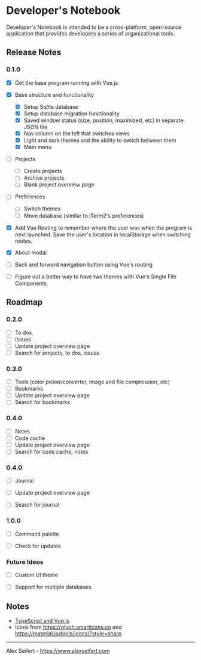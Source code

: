 # Developer's Notebook

Developer's Notebook is intended to be a cross-platform, open-source application that provides developers a series of organizational tools.

## Release Notes

### 0.1.0
- [x] Get the base program running with Vue.js
- [x] Base structure and functionality
    - [x] Setup Sqlite database
    - [x] Setup database migration functionality
    - [x] Saved window status (size, position, maximized, etc) in separate JSON file
    - [x] Nav column on the left that switches views
    - [x] Light and dark themes and the ability to switch between them
    - [x] Main menu
- [ ] Projects
    - [ ] Create projects
    - [ ] Archive projects
    - [ ] Blank project overview page
- [ ] Preferences
    - [ ] Switch themes
    - [ ] Move database (similar to iTerm2's preferences)
- [x] Add Vue Routing to remember where the user was when the program is next launched. Save the user's location in localStorage when switching routes.
- [x] About modal
- [ ] Back and forward navigation button using Vue's routing
- [ ] Figure out a better way to have two themes with Vue's Single File Components


## Roadmap

### 0.2.0
- [ ] To dos
- [ ] Issues
- [ ] Update project overview page
- [ ] Search for projects, to dos, issues

### 0.3.0
- [ ] Tools (color picker/converter, image and file compression, etc)
- [ ] Bookmarks
- [ ] Update project overview page
- [ ] Search for bookmarks

### 0.4.0
- [ ] Notes
- [ ] Code cache
- [ ] Update project overview page
- [ ] Search for code cache, notes

### 0.4.0
- [ ] Journal
- [ ] Update project overview page
- [ ] Search for journal


### 1.0.0
- [ ] Command palette
- [ ] Check for updates


### Future Ideos
- [ ] Custom UI theme
- [ ] Support for multiple databases


## Notes

- [TypeScript and Vue.js](https://github.com/Microsoft/TypeScript-Vue-Starter)
- Icons from https://glyph.smarticons.co and https://material.io/tools/icons/?style=sharp

---

Alex Seifert - https://www.alexseifert.com
